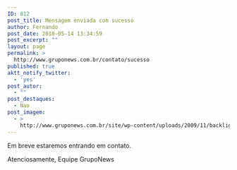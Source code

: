```yaml
---
ID: 812
post_title: Mensagem enviada com sucesso
author: Fernando
post_date: 2010-05-14 13:34:59
post_excerpt: ""
layout: page
permalink: >
  http://www.gruponews.com.br/contato/sucesso
published: true
aktt_notify_twitter:
  - 'yes'
post_autor:
  - ""
post_destaques:
  - Nao
post_imagem:
  - >
    http://www.gruponews.com.br/site/wp-content/uploads/2009/11/backlight_faleconosco.jpg
---
```

Em breve estaremos entrando em contato.

Atenciosamente,
Equipe GrupoNews